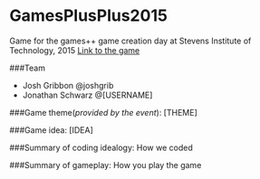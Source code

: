 # GamesPlusPlus2015
Game for the games++ game creation day at Stevens Institute of Technology, 2015
[Link to the game](joshgrib.github.io/gpp2015)

###Team
* Josh Gribbon @joshgrib
* Jonathan Schwarz @[USERNAME]

###Game theme(*provided by the event*): [THEME]

###Game idea: [IDEA]

###Summary of coding idealogy:
  How we coded
  
###Summary of gameplay:
  How you play the game
